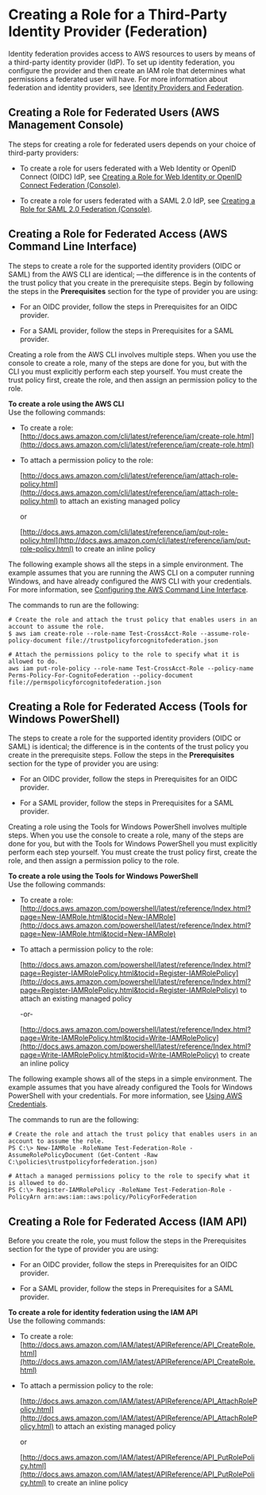# Creating a Role for a Third\-Party Identity Provider \(Federation\)<a name="id_roles_create_for-idp"></a>

Identity federation provides access to AWS resources to users by means of a third\-party identity provider \(IdP\)\. To set up identity federation, you configure the provider and then create an IAM role that determines what permissions a federated user will have\. For more information about federation and identity providers, see [Identity Providers and Federation](id_roles_providers.md)\.

## Creating a Role for Federated Users \(AWS Management Console\)<a name="w3ab1c19c23c20c15b5"></a>

The steps for creating a role for federated users depends on your choice of third\-party providers:

+ To create a role for users federated with a Web Identity or OpenID Connect \(OIDC\) IdP, see [Creating a Role for Web Identity or OpenID Connect Federation \(Console\)](id_roles_create_for-idp_oidc.md)\.

+ To create a role for users federated with a SAML 2\.0 IdP, see [Creating a Role for SAML 2\.0 Federation \(Console\)](id_roles_create_for-idp_saml.md)\.

## Creating a Role for Federated Access \(AWS Command Line Interface\)<a name="roles-creatingrole-identityprovider-cli"></a>

The steps to create a role for the supported identity providers \(OIDC or SAML\) from the AWS CLI are identical; —the difference is in the contents of the trust policy that you create in the prerequisite steps\. Begin by following the steps in the **Prerequisites** section for the type of provider you are using:

+ For an OIDC provider, follow the steps in Prerequisites for an OIDC provider\.

+ For a SAML provider, follow the steps in Prerequisites for a SAML provider\.

Creating a role from the AWS CLI involves multiple steps\. When you use the console to create a role, many of the steps are done for you, but with the CLI you must explicitly perform each step yourself\. You must create the trust policy first, create the role, and then assign an permission policy to the role\.

**To create a role using the AWS CLI**  
Use the following commands:

+ To create a role: [http://docs.aws.amazon.com/cli/latest/reference/iam/create-role.html](http://docs.aws.amazon.com/cli/latest/reference/iam/create-role.html)

+ To attach a permission policy to the role:

  [http://docs.aws.amazon.com/cli/latest/reference/iam/attach-role-policy.html](http://docs.aws.amazon.com/cli/latest/reference/iam/attach-role-policy.html) to attach an existing managed policy

   or

  [http://docs.aws.amazon.com/cli/latest/reference/iam/put-role-policy.html](http://docs.aws.amazon.com/cli/latest/reference/iam/put-role-policy.html) to create an inline policy

The following example shows all the steps in a simple environment\. The example assumes that you are running the AWS CLI on a computer running Windows, and have already configured the AWS CLI with your credentials\. For more information, see [Configuring the AWS Command Line Interface](http://docs.aws.amazon.com/cli/latest/userguide/cli-chap-getting-started.html)\.

The commands to run are the following:

```
# Create the role and attach the trust policy that enables users in an account to assume the role.
$ aws iam create-role --role-name Test-CrossAcct-Role --assume-role-policy-document file://trustpolicyforcognitofederation.json

# Attach the permissions policy to the role to specify what it is allowed to do.
aws iam put-role-policy --role-name Test-CrossAcct-Role --policy-name Perms-Policy-For-CognitoFederation --policy-document file://permspolicyforcognitofederation.json
```

## Creating a Role for Federated Access \(Tools for Windows PowerShell\)<a name="roles-creatingrole-identityprovider-twp"></a>

The steps to create a role for the supported identity providers \(OIDC or SAML\) is identical; the difference is in the contents of the trust policy you create in the prerequisite steps\. Follow the steps in the **Prerequisites** section for the type of provider you are using:

+ For an OIDC provider, follow the steps in Prerequisites for an OIDC provider\.

+ For a SAML provider, follow the steps in Prerequisites for a SAML provider\.

Creating a role using the Tools for Windows PowerShell involves multiple steps\. When you use the console to create a role, many of the steps are done for you, but with the Tools for Windows PowerShell you must explicitly perform each step yourself\. You must create the trust policy first, create the role, and then assign a permission policy to the role\.

**To create a role using the Tools for Windows PowerShell**  
Use the following commands:

+ To create a role: [http://docs.aws.amazon.com/powershell/latest/reference/Index.html?page=New-IAMRole.html&tocid=New-IAMRole](http://docs.aws.amazon.com/powershell/latest/reference/Index.html?page=New-IAMRole.html&tocid=New-IAMRole)

+ To attach a permission policy to the role:

  [http://docs.aws.amazon.com/powershell/latest/reference/Index.html?page=Register-IAMRolePolicy.html&tocid=Register-IAMRolePolicy](http://docs.aws.amazon.com/powershell/latest/reference/Index.html?page=Register-IAMRolePolicy.html&tocid=Register-IAMRolePolicy) to attach an existing managed policy

   \-or\-

  [http://docs.aws.amazon.com/powershell/latest/reference/Index.html?page=Write-IAMRolePolicy.html&tocid=Write-IAMRolePolicy](http://docs.aws.amazon.com/powershell/latest/reference/Index.html?page=Write-IAMRolePolicy.html&tocid=Write-IAMRolePolicy) to create an inline policy

The following example shows all of the steps in a simple environment\. The example assumes that you have already configured the Tools for Windows PowerShell with your credentials\. For more information, see [Using AWS Credentials](http://docs.aws.amazon.com/powershell/latest/userguide/specifying-your-aws-credentials.html)\.

The commands to run are the following:

```
# Create the role and attach the trust policy that enables users in an account to assume the role.
PS C:\> New-IAMRole -RoleName Test-Federation-Role -AssumeRolePolicyDocument (Get-Content -Raw C:\policies\trustpolicyforfederation.json)

# Attach a managed permissions policy to the role to specify what it is allowed to do.
PS C:\> Register-IAMRolePolicy -RoleName Test-Federation-Role -PolicyArn arn:aws:iam::aws:policy/PolicyForFederation
```

## Creating a Role for Federated Access \(IAM API\)<a name="roles-creatingrole-identityprovider-api"></a>

Before you create the role, you must follow the steps in the Prerequisites section for the type of provider you are using:

+ For an OIDC provider, follow the steps in Prerequisites for an OIDC provider\.

+ For a SAML provider, follow the steps in Prerequisites for a SAML provider\.

**To create a role for identity federation using the IAM API**  
Use the following commands:

+ To create a role: [http://docs.aws.amazon.com/IAM/latest/APIReference/API_CreateRole.html](http://docs.aws.amazon.com/IAM/latest/APIReference/API_CreateRole.html)

+ To attach a permission policy to the role:

  [http://docs.aws.amazon.com/IAM/latest/APIReference/API_AttachRolePolicy.html](http://docs.aws.amazon.com/IAM/latest/APIReference/API_AttachRolePolicy.html) to attach an existing managed policy

   or

  [http://docs.aws.amazon.com/IAM/latest/APIReference/API_PutRolePolicy.html](http://docs.aws.amazon.com/IAM/latest/APIReference/API_PutRolePolicy.html) to create an inline policy